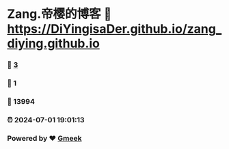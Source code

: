 # Zang.帝樱的博客 :link: https://DiYingisaDer.github.io/zang_diying.github.io 
### :page_facing_up: [3](https://DiYingisaDer.github.io/zang_diying.github.io/tag.html) 
### :speech_balloon: 1 
### :hibiscus: 13994 
### :alarm_clock: 2024-07-01 19:01:13 
### Powered by :heart: [Gmeek](https://github.com/Meekdai/Gmeek)
